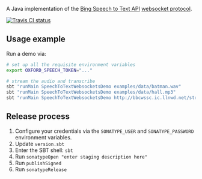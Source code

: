A Java implementation of the [Bing Speech to Text API](https://azure.microsoft.com/en-ca/services/cognitive-services/speech/) [websocket protocol](docs.microsoft.com/en-us/azure/cognitive-services/speech/api-reference-rest/websocketprotocol).

[![Travis CI status](https://api.travis-ci.org/CatalystCode/SpeechToText-WebSockets-Java.svg?branch=master)](https://travis-ci.org/CatalystCode/SpeechToText-WebSockets-Java)

## Usage example ##

Run a demo via:

```sh
# set up all the requisite environment variables
export OXFORD_SPEECH_TOKEN="..."

# stream the audio and transcribe
sbt "runMain SpeechToTextWebsocketsDemo examples/data/batman.wav"
sbt "runMain SpeechToTextWebsocketsDemo examples/data/hall.mp3"
sbt "runMain SpeechToTextWebsocketsDemo http://bbcwssc.ic.llnwd.net/stream/bbcwssc_mp1_ws-einws en-GB .mp3"
```

## Release process ##

1. Configure your credentials via the `SONATYPE_USER` and `SONATYPE_PASSWORD` environment variables.
2. Update `version.sbt`
3. Enter the SBT shell: `sbt`
4. Run `sonatypeOpen "enter staging description here"`
5. Run `publishSigned`
6. Run `sonatypeRelease`
